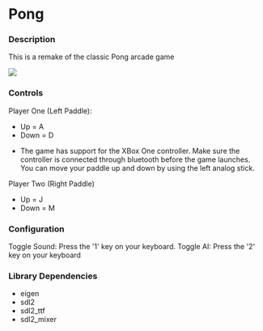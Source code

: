 # Pong

### Description
This is a remake of the classic Pong arcade game

![](README.gif)

### Controls

Player One (Left Paddle): 
- Up = A
- Down = D

* The game has support for the XBox One controller. Make sure the controller is connected through bluetooth before the game launches. You can move your paddle up and down by using the left analog stick.

Player Two (Right Paddle)
- Up = J
- Down = M

### Configuration
Toggle Sound: Press the '1' key on your keyboard.
Toggle AI: Press the '2' key on your keyboard

### Library Dependencies
- eigen
- sdl2
- sdl2_ttf
- sdl2_mixer
